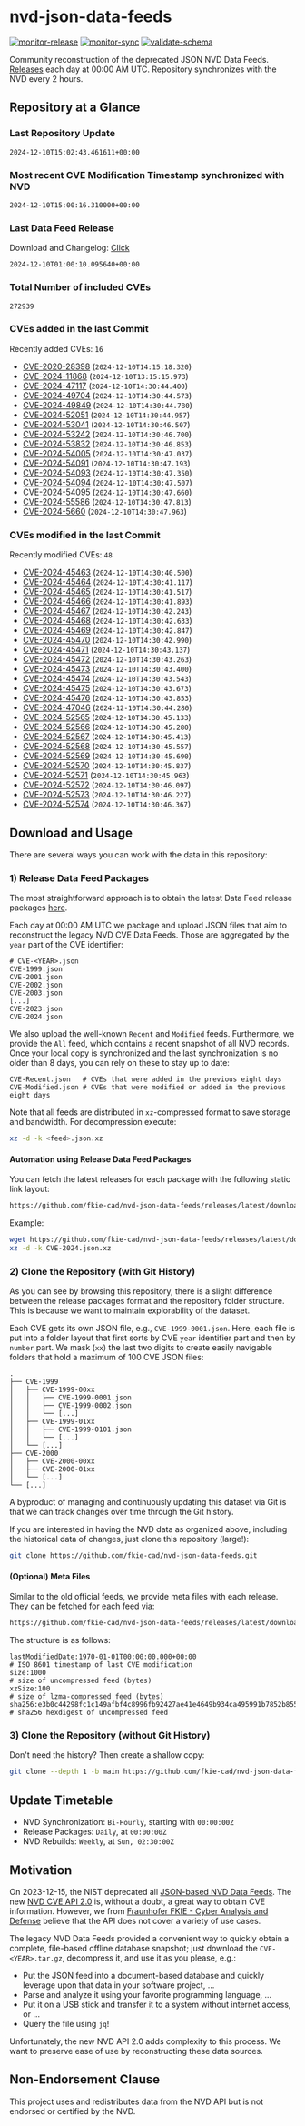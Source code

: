 # nvd-json-data-feeds

[![monitor-release](https://github.com/fkie-cad/nvd-json-data-feeds/actions/workflows/monitor_release.yml/badge.svg)](https://github.com/fkie-cad/nvd-json-data-feeds/actions/workflows/monitor_release.yml)
[![monitor-sync](https://github.com/fkie-cad/nvd-json-data-feeds/actions/workflows/monitor_sync.yml/badge.svg)](https://github.com/fkie-cad/nvd-json-data-feeds/actions/workflows/monitor_sync.yml)
[![validate-schema](https://github.com/fkie-cad/nvd-json-data-feeds/actions/workflows/validate_schema.yml/badge.svg)](https://github.com/fkie-cad/nvd-json-data-feeds/actions/workflows/validate_schema.yml)

Community reconstruction of the deprecated JSON NVD Data Feeds.
[Releases](https://github.com/fkie-cad/nvd-json-data-feeds/releases/latest) each day at 00:00 AM UTC.
Repository synchronizes with the NVD every 2 hours.

## Repository at a Glance

### Last Repository Update

```plain
2024-12-10T15:02:43.461611+00:00
```

### Most recent CVE Modification Timestamp synchronized with NVD

```plain
2024-12-10T15:00:16.310000+00:00
```

### Last Data Feed Release

Download and Changelog: [Click](https://github.com/fkie-cad/nvd-json-data-feeds/releases/latest)

```plain
2024-12-10T01:00:10.095640+00:00
```

### Total Number of included CVEs

```plain
272939
```

### CVEs added in the last Commit

Recently added CVEs: `16`

- [CVE-2020-28398](CVE-2020/CVE-2020-283xx/CVE-2020-28398.json) (`2024-12-10T14:15:18.320`)
- [CVE-2024-11868](CVE-2024/CVE-2024-118xx/CVE-2024-11868.json) (`2024-12-10T13:15:15.973`)
- [CVE-2024-47117](CVE-2024/CVE-2024-471xx/CVE-2024-47117.json) (`2024-12-10T14:30:44.400`)
- [CVE-2024-49704](CVE-2024/CVE-2024-497xx/CVE-2024-49704.json) (`2024-12-10T14:30:44.573`)
- [CVE-2024-49849](CVE-2024/CVE-2024-498xx/CVE-2024-49849.json) (`2024-12-10T14:30:44.780`)
- [CVE-2024-52051](CVE-2024/CVE-2024-520xx/CVE-2024-52051.json) (`2024-12-10T14:30:44.957`)
- [CVE-2024-53041](CVE-2024/CVE-2024-530xx/CVE-2024-53041.json) (`2024-12-10T14:30:46.507`)
- [CVE-2024-53242](CVE-2024/CVE-2024-532xx/CVE-2024-53242.json) (`2024-12-10T14:30:46.700`)
- [CVE-2024-53832](CVE-2024/CVE-2024-538xx/CVE-2024-53832.json) (`2024-12-10T14:30:46.853`)
- [CVE-2024-54005](CVE-2024/CVE-2024-540xx/CVE-2024-54005.json) (`2024-12-10T14:30:47.037`)
- [CVE-2024-54091](CVE-2024/CVE-2024-540xx/CVE-2024-54091.json) (`2024-12-10T14:30:47.193`)
- [CVE-2024-54093](CVE-2024/CVE-2024-540xx/CVE-2024-54093.json) (`2024-12-10T14:30:47.350`)
- [CVE-2024-54094](CVE-2024/CVE-2024-540xx/CVE-2024-54094.json) (`2024-12-10T14:30:47.507`)
- [CVE-2024-54095](CVE-2024/CVE-2024-540xx/CVE-2024-54095.json) (`2024-12-10T14:30:47.660`)
- [CVE-2024-55586](CVE-2024/CVE-2024-555xx/CVE-2024-55586.json) (`2024-12-10T14:30:47.813`)
- [CVE-2024-5660](CVE-2024/CVE-2024-56xx/CVE-2024-5660.json) (`2024-12-10T14:30:47.963`)


### CVEs modified in the last Commit

Recently modified CVEs: `48`

- [CVE-2024-45463](CVE-2024/CVE-2024-454xx/CVE-2024-45463.json) (`2024-12-10T14:30:40.500`)
- [CVE-2024-45464](CVE-2024/CVE-2024-454xx/CVE-2024-45464.json) (`2024-12-10T14:30:41.117`)
- [CVE-2024-45465](CVE-2024/CVE-2024-454xx/CVE-2024-45465.json) (`2024-12-10T14:30:41.517`)
- [CVE-2024-45466](CVE-2024/CVE-2024-454xx/CVE-2024-45466.json) (`2024-12-10T14:30:41.893`)
- [CVE-2024-45467](CVE-2024/CVE-2024-454xx/CVE-2024-45467.json) (`2024-12-10T14:30:42.243`)
- [CVE-2024-45468](CVE-2024/CVE-2024-454xx/CVE-2024-45468.json) (`2024-12-10T14:30:42.633`)
- [CVE-2024-45469](CVE-2024/CVE-2024-454xx/CVE-2024-45469.json) (`2024-12-10T14:30:42.847`)
- [CVE-2024-45470](CVE-2024/CVE-2024-454xx/CVE-2024-45470.json) (`2024-12-10T14:30:42.990`)
- [CVE-2024-45471](CVE-2024/CVE-2024-454xx/CVE-2024-45471.json) (`2024-12-10T14:30:43.137`)
- [CVE-2024-45472](CVE-2024/CVE-2024-454xx/CVE-2024-45472.json) (`2024-12-10T14:30:43.263`)
- [CVE-2024-45473](CVE-2024/CVE-2024-454xx/CVE-2024-45473.json) (`2024-12-10T14:30:43.400`)
- [CVE-2024-45474](CVE-2024/CVE-2024-454xx/CVE-2024-45474.json) (`2024-12-10T14:30:43.543`)
- [CVE-2024-45475](CVE-2024/CVE-2024-454xx/CVE-2024-45475.json) (`2024-12-10T14:30:43.673`)
- [CVE-2024-45476](CVE-2024/CVE-2024-454xx/CVE-2024-45476.json) (`2024-12-10T14:30:43.853`)
- [CVE-2024-47046](CVE-2024/CVE-2024-470xx/CVE-2024-47046.json) (`2024-12-10T14:30:44.280`)
- [CVE-2024-52565](CVE-2024/CVE-2024-525xx/CVE-2024-52565.json) (`2024-12-10T14:30:45.133`)
- [CVE-2024-52566](CVE-2024/CVE-2024-525xx/CVE-2024-52566.json) (`2024-12-10T14:30:45.280`)
- [CVE-2024-52567](CVE-2024/CVE-2024-525xx/CVE-2024-52567.json) (`2024-12-10T14:30:45.413`)
- [CVE-2024-52568](CVE-2024/CVE-2024-525xx/CVE-2024-52568.json) (`2024-12-10T14:30:45.557`)
- [CVE-2024-52569](CVE-2024/CVE-2024-525xx/CVE-2024-52569.json) (`2024-12-10T14:30:45.690`)
- [CVE-2024-52570](CVE-2024/CVE-2024-525xx/CVE-2024-52570.json) (`2024-12-10T14:30:45.837`)
- [CVE-2024-52571](CVE-2024/CVE-2024-525xx/CVE-2024-52571.json) (`2024-12-10T14:30:45.963`)
- [CVE-2024-52572](CVE-2024/CVE-2024-525xx/CVE-2024-52572.json) (`2024-12-10T14:30:46.097`)
- [CVE-2024-52573](CVE-2024/CVE-2024-525xx/CVE-2024-52573.json) (`2024-12-10T14:30:46.227`)
- [CVE-2024-52574](CVE-2024/CVE-2024-525xx/CVE-2024-52574.json) (`2024-12-10T14:30:46.367`)


## Download and Usage

There are several ways you can work with the data in this repository:

### 1) Release Data Feed Packages

The most straightforward approach is to obtain the latest Data Feed release packages [here](https://github.com/fkie-cad/nvd-json-data-feeds/releases/latest).

Each day at 00:00 AM UTC we package and upload JSON files that aim to reconstruct the legacy NVD CVE Data Feeds.
Those are aggregated by the `year` part of the CVE identifier:

```
# CVE-<YEAR>.json
CVE-1999.json
CVE-2001.json
CVE-2002.json
CVE-2003.json
[...]
CVE-2023.json
CVE-2024.json
```

We also upload the well-known `Recent` and `Modified` feeds.
Furthermore, we provide the `All` feed, which contains a recent snapshot of all NVD records.
Once your local copy is synchronized and the last synchronization is no older than 8 days, you can rely on these to stay up to date:

```plain
CVE-Recent.json   # CVEs that were added in the previous eight days
CVE-Modified.json # CVEs that were modified or added in the previous eight days
```

Note that all feeds are distributed in `xz`-compressed format to save storage and bandwidth.
For decompression execute:

```sh
xz -d -k <feed>.json.xz
```

#### Automation using Release Data Feed Packages

You can fetch the latest releases for each package with the following static link layout:

```sh
https://github.com/fkie-cad/nvd-json-data-feeds/releases/latest/download/CVE-<YEAR>.json.xz
```

Example:

```sh
wget https://github.com/fkie-cad/nvd-json-data-feeds/releases/latest/download/CVE-2024.json.xz
xz -d -k CVE-2024.json.xz
```

### 2) Clone the Repository (with Git History)

As you can see by browsing this repository, there is a slight difference between the release packages format and the repository folder structure.
This is because we want to maintain explorability of the dataset.

Each CVE gets its own JSON file, e.g., `CVE-1999-0001.json`.
Here, each file is put into a folder layout that first sorts by CVE `year` identifier part and then by `number` part.
We mask (`xx`) the last two digits to create easily navigable folders that hold a maximum of 100 CVE JSON files:

```plain
.
├── CVE-1999
│   ├── CVE-1999-00xx
│   │   ├── CVE-1999-0001.json
│   │   ├── CVE-1999-0002.json
│   │   └── [...]
│   ├── CVE-1999-01xx
│   │   ├── CVE-1999-0101.json
│   │   └── [...]
│   └── [...]
├── CVE-2000
│   ├── CVE-2000-00xx
│   ├── CVE-2000-01xx
│   └── [...]
└── [...]
```

A byproduct of managing and continuously updating this dataset via Git is that we can track changes over time through the Git history.

If you are interested in having the NVD data as organized above, including the historical data of changes, just clone this repository (large!):

```sh
git clone https://github.com/fkie-cad/nvd-json-data-feeds.git
```

#### (Optional) Meta Files

Similar to the old official feeds, we provide meta files with each release. They can be fetched for each feed via:

```sh
https://github.com/fkie-cad/nvd-json-data-feeds/releases/latest/download/CVE-<YEAR>.meta
```

The structure is as follows:

```plain
lastModifiedDate:1970-01-01T00:00:00.000+00:00                          # ISO 8601 timestamp of last CVE modification
size:1000                                                               # size of uncompressed feed (bytes)
xzSize:100                                                              # size of lzma-compressed feed (bytes)
sha256:e3b0c44298fc1c149afbf4c8996fb92427ae41e4649b934ca495991b7852b855 # sha256 hexdigest of uncompressed feed
```

### 3) Clone the Repository (without Git History)

Don't need the history? Then create a shallow copy:

```sh
git clone --depth 1 -b main https://github.com/fkie-cad/nvd-json-data-feeds.git
```


## Update Timetable

* NVD Synchronization: `Bi-Hourly`, starting with `00:00:00Z`
* Release Packages: `Daily`, at `00:00:00Z`
* NVD Rebuilds: `Weekly`, at `Sun, 02:30:00Z`


## Motivation

On 2023-12-15, the NIST deprecated all [JSON-based NVD Data Feeds](https://nvd.nist.gov/vuln/data-feeds#divRetirementBanner-1).
The new [NVD CVE API 2.0](https://nvd.nist.gov/developers/vulnerabilities) is, without a doubt, a great way to obtain CVE information.
However, we from [Fraunhofer FKIE - Cyber Analysis and Defense](https://www.fkie.fraunhofer.de/en/departments/cad.html) believe that the API does not cover a variety of use cases.

The legacy NVD Data Feeds provided a convenient way to quickly obtain a complete, file-based offline database snapshot; just download the `CVE-<YEAR>.tar.gz`, decompress it, and use it as you please, e.g.:

- Put the JSON feed into a document-based database and quickly leverage upon that data in your software project, ...
- Parse and analyze it using your favorite programming language, ...
- Put it on a USB stick and transfer it to a system without internet access, or ...
- Query the file using `jq`!

Unfortunately, the new NVD API 2.0 adds complexity to this process.
We want to preserve ease of use by reconstructing these data sources.

## Non-Endorsement Clause

This project uses and redistributes data from the NVD API but is not endorsed or certified by the NVD.